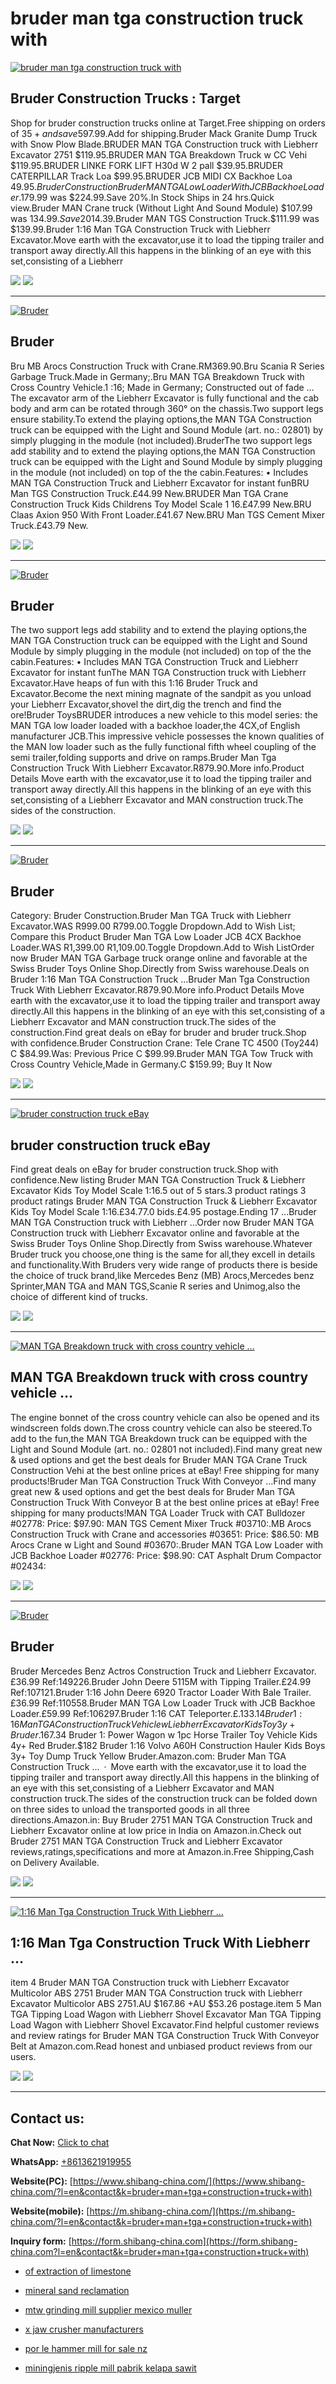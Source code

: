 # bruder man tga construction truck with

<a href="https://swt.shibang-china.com/?l=en&img&k=bruder+man+tga+construction+truck+with" target="_blank">![bruder man tga construction truck with](http://static.shibang-china.com/all-800x300/1405.jpg)</a>

## Bruder Construction Trucks : Target
Shop for bruder construction trucks online at Target.Free shipping on orders of $35+ and save 5% every day with your Target RedCard.Bruder Toys MAN TGA Loader Truck with CAT Bulldozer 1:16 Scale.Bruder.$97.99.Add for shipping.Bruder Mack Granite Dump Truck with Snow Plow Blade.BRUDER MAN TGA Construction truck with Liebherr Excavator 2751 $119.95.BRUDER MAN TGA Breakdown Truck w CC Vehi $119.95.BRUDER LINKE FORK LIFT H30d W 2 pall $39.95.BRUDER CATERPILLAR Track Loa $99.95.BRUDER JCB MIDI CX Backhoe Loa $49.95.Bruder ConstructionBruder MAN TGA Low Loader With JCB Backhoe Loader.$179.99 was $224.99.Save 20%.In Stock Ships in 24 hrs.Quick view.Bruder MAN Crane truck (Without Light And Sound Module) $107.99 was $134.99.Save 20%.In Stock Ships in 24 hrs.Quick view.Bruder Construction Helmet.$14.39.Bruder MAN TGS Construction Truck.$111.99 was $139.99.Bruder 1:16 Man TGA Construction Truck with Liebherr Excavator.Move earth with the excavator,use it to load the tipping trailer and transport away directly.All this happens in the blinking of an eye with this set,consisting of a Liebherr


<a href="https://whatsapp.shibangsoft.com/WhatsApp.php" target="_blank" title="WhatsApp">![](http://static.shibang-china.com/icon/whatsapp.png)</a> <a href="https://swt.shibang-china.com/?l=en&icon&k=bruder+man+tga+construction+truck+with" target="_blank">![](http://static.shibang-china.com/icon/chat-en.png)</a>

---

<a href="https://swt.shibang-china.com/?l=en&img&k=bruder+man+tga+construction+truck+with" target="_blank">![Bruder](http://static.shibang-china.com/all-800x300/782.jpg)</a>

## Bruder
Bru MB Arocs Construction Truck with Crane.RM369.90.Bru Scania R Series Garbage Truck.Made in Germany;.Bru MAN TGA Breakdown Truck with Cross Country Vehicle.1 :16; Made in Germany; Constructed out of fade …The excavator arm of the Liebherr Excavator is fully functional and the cab body and arm can be rotated through 360&#176; on the chassis.Two support legs ensure stability.To extend the playing options,the MAN TGA Construction truck can be equipped with the Light and Sound Module (art. no.: 02801) by simply plugging in the module (not included).BruderThe two support legs add stability and to extend the playing options,the MAN TGA Construction truck can be equipped with the Light and Sound Module by simply plugging in the module (not included) on top of the the cabin.Features: • Includes MAN TGA Construction Truck and Liebherr Excavator for instant funBRU Man TGS Construction Truck.&#163;44.99 New.BRUDER Man TGA Crane Construction Truck Kids Childrens Toy Model Scale 1 16.&#163;47.99 New.BRU Claas Axion 950 With Front Loader.&#163;41.67 New.BRU Man TGS Cement Mixer Truck.&#163;43.79 New.


<a href="https://whatsapp.shibangsoft.com/WhatsApp.php" target="_blank" title="WhatsApp">![](http://static.shibang-china.com/icon/whatsapp.png)</a> <a href="https://swt.shibang-china.com/?l=en&icon&k=bruder+man+tga+construction+truck+with" target="_blank">![](http://static.shibang-china.com/icon/chat-en.png)</a>

---

<a href="https://swt.shibang-china.com/?l=en&img&k=bruder+man+tga+construction+truck+with" target="_blank">![Bruder](http://static.shibang-china.com/all-800x300/1045.jpg)</a>

## Bruder
The two support legs add stability and to extend the playing options,the MAN TGA Construction truck can be equipped with the Light and Sound Module by simply plugging in the module (not included) on top of the the cabin.Features: • Includes MAN TGA Construction Truck and Liebherr Excavator for instant funThe MAN TGA Construction truck with Liebherr Excavator.Have heaps of fun with this 1:16 Bruder Truck and Excavator.Become the next mining magnate of the sandpit as you unload your Liebherr Excavator,shovel the dirt,dig the trench and find the ore!Bruder ToysBRUDER introduces a new vehicle to this model series: the MAN TGA low loader loaded with a backhoe loader,the 4CX,of English manufacturer JCB.This impressive vehicle possesses the known qualities of the MAN low loader such as the fully functional fifth wheel coupling of the semi trailer,folding supports and drive on ramps.Bruder Man Tga Construction Truck With Liebherr Excavator.R879.90.More info.Product Details Move earth with the excavator,use it to load the tipping trailer and transport away directly.All this happens in the blinking of an eye with this set,consisting of a Liebherr Excavator and MAN construction truck.The sides of the construction.


<a href="https://whatsapp.shibangsoft.com/WhatsApp.php" target="_blank" title="WhatsApp">![](http://static.shibang-china.com/icon/whatsapp.png)</a> <a href="https://swt.shibang-china.com/?l=en&icon&k=bruder+man+tga+construction+truck+with" target="_blank">![](http://static.shibang-china.com/icon/chat-en.png)</a>

---

<a href="https://swt.shibang-china.com/?l=en&img&k=bruder+man+tga+construction+truck+with" target="_blank">![Bruder](http://static.shibang-china.com/all-800x300/408.jpg)</a>

## Bruder
Category: Bruder Construction.Bruder Man TGA Truck with Liebherr Excavator.WAS R999.00 R799.00.Toggle Dropdown.Add to Wish List; Compare this Product Bruder Man TGA Low Loader JCB 4CX Backhoe Loader.WAS R1,399.00 R1,109.00.Toggle Dropdown.Add to Wish ListOrder now Bruder MAN TGA Garbage truck orange online and favorable at the Swiss Bruder Toys Online Shop.Directly from Swiss warehouse.Deals on Bruder 1:16 Man TGA Construction Truck …Bruder Man Tga Construction Truck With Liebherr Excavator.R879.90.More info.Product Details Move earth with the excavator,use it to load the tipping trailer and transport away directly.All this happens in the blinking of an eye with this set,consisting of a Liebherr Excavator and MAN construction truck.The sides of the construction.Find great deals on eBay for bruder and bruder truck.Shop with confidence.Bruder Construction Crane: Tele Crane TC 4500 (Toy244) C $84.99.Was: Previous Price C $99.99.Bruder MAN TGA Tow Truck with Cross Country Vehicle,Made in Germany.C $159.99; Buy It Now


<a href="https://whatsapp.shibangsoft.com/WhatsApp.php" target="_blank" title="WhatsApp">![](http://static.shibang-china.com/icon/whatsapp.png)</a> <a href="https://swt.shibang-china.com/?l=en&icon&k=bruder+man+tga+construction+truck+with" target="_blank">![](http://static.shibang-china.com/icon/chat-en.png)</a>

---

<a href="https://swt.shibang-china.com/?l=en&img&k=bruder+man+tga+construction+truck+with" target="_blank">![bruder construction truck eBay](http://static.shibang-china.com/all-800x300/1378.jpg)</a>

## bruder construction truck eBay
Find great deals on eBay for bruder construction truck.Shop with confidence.New listing Bruder MAN TGA Construction Truck &amp; Liebherr Excavator Kids Toy Model Scale 1:16.5 out of 5 stars.3 product ratings 3 product ratings Bruder MAN TGA Construction Truck &amp; Liebherr Excavator Kids Toy Model Scale 1:16.&#163;34.77.0 bids.&#163;4.95 postage.Ending 17 …Bruder MAN TGA Construction truck with Liebherr …Order now Bruder MAN TGA Construction truck with Liebherr Excavator online and favorable at the Swiss Bruder Toys Online Shop.Directly from Swiss warehouse.Whatever Bruder truck you choose,one thing is the same for all,they excell in details and functionality.With Bruders very wide range of products there is beside the choice of truck brand,like Mercedes Benz (MB) Arocs,Mercedes benz Sprinter,MAN TGA and MAN TGS,Scanie R series and Unimog,also the choice of different kind of trucks.


<a href="https://whatsapp.shibangsoft.com/WhatsApp.php" target="_blank" title="WhatsApp">![](http://static.shibang-china.com/icon/whatsapp.png)</a> <a href="https://swt.shibang-china.com/?l=en&icon&k=bruder+man+tga+construction+truck+with" target="_blank">![](http://static.shibang-china.com/icon/chat-en.png)</a>

---

<a href="https://swt.shibang-china.com/?l=en&img&k=bruder+man+tga+construction+truck+with" target="_blank">![MAN TGA Breakdown truck with cross country vehicle …](http://static.shibang-china.com/all-800x300/866.jpg)</a>

## MAN TGA Breakdown truck with cross country vehicle …
The engine bonnet of the cross country vehicle can also be opened and its windscreen folds down.The cross country vehicle can also be steered.To add to the fun,the MAN TGA Breakdown truck can be equipped with the Light and Sound Module (art. no.: 02801 not included).Find many great new &amp; used options and get the best deals for Bruder MAN TGA Crane Truck Construction Vehi at the best online prices at eBay! Free shipping for many products!Bruder Man TGA Construction Truck With Conveyor …Find many great new &amp; used options and get the best deals for Bruder Man TGA Construction Truck With Conveyor B at the best online prices at eBay! Free shipping for many products!MAN TGA Loader Truck with CAT Bulldozer #02778: Price: $97.90: MAN TGS Cement Mixer Truck #03710:.MB Arocs Construction Truck with Crane and accessories #03651: Price: $86.50: MB Arocs Crane w Light and Sound #03670:.Bruder MAN TGA Low Loader with JCB Backhoe Loader #02776: Price: $98.90: CAT Asphalt Drum Compactor #02434:


<a href="https://whatsapp.shibangsoft.com/WhatsApp.php" target="_blank" title="WhatsApp">![](http://static.shibang-china.com/icon/whatsapp.png)</a> <a href="https://swt.shibang-china.com/?l=en&icon&k=bruder+man+tga+construction+truck+with" target="_blank">![](http://static.shibang-china.com/icon/chat-en.png)</a>

---

<a href="https://swt.shibang-china.com/?l=en&img&k=bruder+man+tga+construction+truck+with" target="_blank">![Bruder](http://static.shibang-china.com/all-800x300/561.jpg)</a>

## Bruder
Bruder Mercedes Benz Actros Construction Truck and Liebherr Excavator.&#163;36.99 Ref:149226.Bruder John Deere 5115M with Tipping Trailer.&#163;24.99 Ref:107121.Bruder 1:16 John Deere 6920 Tractor Loader With Bale Trailer.&#163;36.99 Ref:110558.Bruder MAN TGA Low Loader Truck with JCB Backhoe Loader.&#163;59.99 Ref:106297.Bruder 1:16 CAT Teleporter.&#163;.$133.14 Bruder 1:16 Man TGA Construction Truck Vehicle w Liebherr Excavator Kids Toy 3y+ Bruder.$167.34 Bruder 1: Power Wagon w 1pc Horse Trailer Toy Vehicle Kids 4y+ Red Bruder.$182 Bruder 1:16 Volvo A60H Construction Hauler Kids Boys 3y+ Toy Dump Truck Yellow Bruder.Amazon.com: Bruder Man TGA Construction Truck …&ensp;&#0183;&ensp;Move earth with the excavator,use it to load the tipping trailer and transport away directly.All this happens in the blinking of an eye with this set,consisting of a Liebherr Excavator and MAN construction truck.The sides of the construction truck can be folded down on three sides to unload the transported goods in all three directions.Amazon.in: Buy Bruder 2751 MAN TGA Construction Truck and Liebherr Excavator online at low price in India on Amazon.in.Check out Bruder 2751 MAN TGA Construction Truck and Liebherr Excavator reviews,ratings,specifications and more at Amazon.in.Free Shipping,Cash on Delivery Available.


<a href="https://whatsapp.shibangsoft.com/WhatsApp.php" target="_blank" title="WhatsApp">![](http://static.shibang-china.com/icon/whatsapp.png)</a> <a href="https://swt.shibang-china.com/?l=en&icon&k=bruder+man+tga+construction+truck+with" target="_blank">![](http://static.shibang-china.com/icon/chat-en.png)</a>

---

<a href="https://swt.shibang-china.com/?l=en&img&k=bruder+man+tga+construction+truck+with" target="_blank">![1:16 Man Tga Construction Truck With Liebherr …](http://static.shibang-china.com/all-800x300/159.jpg)</a>

## 1:16 Man Tga Construction Truck With Liebherr …
item 4 Bruder MAN TGA Construction truck with Liebherr Excavator Multicolor ABS 2751 Bruder MAN TGA Construction truck with Liebherr Excavator Multicolor ABS 2751.AU $167.86 +AU $53.26 postage.item 5 Man TGA Tipping Load Wagon with Liebherr Shovel Excavator Man TGA Tipping Load Wagon with Liebherr Shovel Excavator.Find helpful customer reviews and review ratings for Bruder MAN TGA Construction Truck With Conveyor Belt at Amazon.com.Read honest and unbiased product reviews from our users.

<a href="https://whatsapp.shibangsoft.com/WhatsApp.php" target="_blank" title="WhatsApp">![](http://static.shibang-china.com/icon/whatsapp.png)</a> <a href="https://swt.shibang-china.com/?l=en&icon&k=bruder+man+tga+construction+truck+with" target="_blank">![](http://static.shibang-china.com/icon/chat-en.png)</a>

---
## Contact us:

**Chat Now:** [Click to chat](https://swt.shibang-china.com?l=en&contact&k=bruder+man+tga+construction+truck+with)

**WhatsApp:**  [+8613621919955](https://whatsapp.shibangsoft.com/WhatsApp.php)

**Website(PC):** [https://www.shibang-china.com/](https://www.shibang-china.com/?l=en&contact&k=bruder+man+tga+construction+truck+with)

**Website(mobile):** [https://m.shibang-china.com/](https://m.shibang-china.com/?l=en&contact&k=bruder+man+tga+construction+truck+with)

**Inquiry form:** [https://form.shibang-china.com](https://form.shibang-china.com?l=en&contact&k=bruder+man+tga+construction+truck+with)

* [of extraction of limestone](../143/of%20extraction%20of%20limestone.md)

* [mineral sand reclamation](../148/mineral%20sand%20reclamation.md)

* [mtw grinding mill supplier mexico muller](../149/mtw%20grinding%20mill%20supplier%20mexico%20muller.md)

* [x jaw crusher manufacturers](../145/x%20jaw%20crusher%20manufacturers.md)

* [por le hammer mill for sale nz](../145/por%20le%20hammer%20mill%20for%20sale%20nz.md)

* [miningjenis ripple mill pabrik kelapa sawit](../148/miningjenis%20ripple%20mill%20pabrik%20kelapa%20sawit.md)